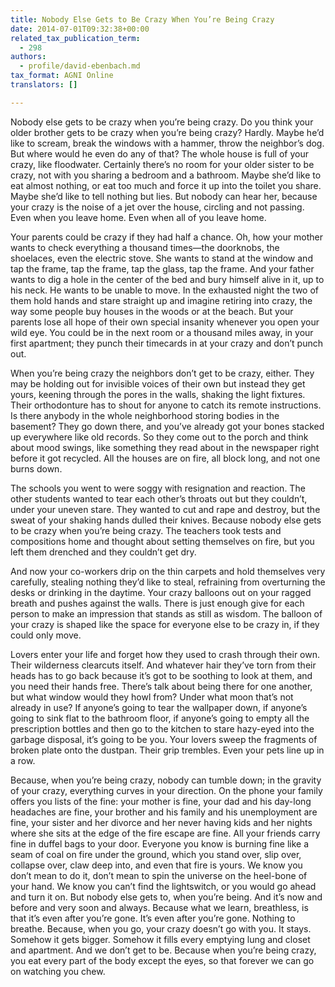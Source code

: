 ```yaml
---
title: Nobody Else Gets to Be Crazy When You’re Being Crazy
date: 2014-07-01T09:32:38+00:00
related_tax_publication_term:
  - 298
authors:
  - profile/david-ebenbach.md
tax_format: AGNI Online
translators: []

---
```

Nobody else gets to be crazy when you’re being crazy. Do you think your older brother gets to be crazy when you’re being crazy? Hardly. Maybe he’d like to scream, break the windows with a hammer, throw the neighbor’s dog. But where would he even do any of that? The whole house is full of your crazy, like floodwater. Certainly there’s no room for your older sister to be crazy, not with you sharing a bedroom and a bathroom. Maybe she’d like to eat almost nothing, or eat too much and force it up into the toilet you share. Maybe she’d like to tell nothing but lies. But nobody can hear her, because your crazy is the noise of a jet over the house, circling and not passing. Even when you leave home. Even when all of you leave home.

Your parents could be crazy if they had half a chance. Oh, how your mother wants to check everything a thousand times—the doorknobs, the shoelaces, even the electric stove. She wants to stand at the window and tap the frame, tap the frame, tap the glass, tap the frame. And your father wants to dig a hole in the center of the bed and bury himself alive in it, up to his neck. He wants to be unable to move. In the exhausted night the two of them hold hands and stare straight up and imagine retiring into crazy, the way some people buy houses in the woods or at the beach. But your parents lose all hope of their own special insanity whenever you open your wild eye. You could be in the next room or a thousand miles away, in your first apartment; they punch their timecards in at your crazy and don’t punch out.

When you’re being crazy the neighbors don’t get to be crazy, either. They may be holding out for invisible voices of their own but instead they get yours, keening through the pores in the walls, shaking the light fixtures. Their orthodonture has to shout for anyone to catch its remote instructions. Is there anybody in the whole neighborhood storing bodies in the basement? They go down there, and you’ve already got your bones stacked up everywhere like old records. So they come out to the porch and think about mood swings, like something they read about in the newspaper right before it got recycled. All the houses are on fire, all block long, and not one burns down.

The schools you went to were soggy with resignation and reaction. The other students wanted to tear each other’s throats out but they couldn’t, under your uneven stare. They wanted to cut and rape and destroy, but the sweat of your shaking hands dulled their knives. Because nobody else gets to be crazy when you’re being crazy. The teachers took tests and compositions home and thought about setting themselves on fire, but you left them drenched and they couldn’t get dry.

And now your co-workers drip on the thin carpets and hold themselves very carefully, stealing nothing they’d like to steal, refraining from overturning the desks or drinking in the daytime. Your crazy balloons out on your ragged breath and pushes against the walls. There is just enough give for each person to make an impression that stands as still as wisdom. The balloon of your crazy is shaped like the space for everyone else to be crazy in, if they could only move.

Lovers enter your life and forget how they used to crash through their own. Their wilderness clearcuts itself. And whatever hair they’ve torn from their heads has to go back because it’s got to be soothing to look at them, and you need their hands free. There’s talk about being there for one another, but what window would they howl from? Under what moon that’s not already in use? If anyone’s going to tear the wallpaper down, if anyone’s going to sink flat to the bathroom floor, if anyone’s going to empty all the prescription bottles and then go to the kitchen to stare hazy-eyed into the garbage disposal, it’s going to be you. Your lovers sweep the fragments of broken plate onto the dustpan. Their grip trembles. Even your pets line up in a row.

Because, when you’re being crazy, nobody can tumble down; in the gravity of your crazy, everything curves in your direction. On the phone your family offers you lists of the fine: your mother is fine, your dad and his day-long headaches are fine, your brother and his family and his unemployment are fine, your sister and her divorce and her never having kids and her nights where she sits at the edge of the fire escape are fine. All your friends carry fine in duffel bags to your door. Everyone you know is burning fine like a seam of coal on fire under the ground, which you stand over, slip over, collapse over, claw deep into, and even that fire is yours. We know you don’t mean to do it, don’t mean to spin the universe on the heel-bone of your hand. We know you can’t find the lightswitch, or you would go ahead and turn it on. But nobody else gets to, when you’re being. And it’s now and before and very soon and always. Because what we learn, breathless, is that it’s even after you’re gone. It’s even after you’re gone. Nothing to breathe. Because, when you go, your crazy doesn’t go with you. It stays. Somehow it gets bigger. Somehow it fills every emptying lung and closet and apartment. And we don’t get to be. Because when you’re being crazy, you eat every part of the body except the eyes, so that forever we can go on watching you chew.